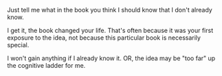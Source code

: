 Just tell me what in the book you think I should know that I don't already know.

I get it, the book changed your life. That's often because it was your first exposure to the idea, not because this particular book is necessarily special. 

I won't gain anything if I already know it. OR, the idea may be "too far" up the cognitive ladder for me. 